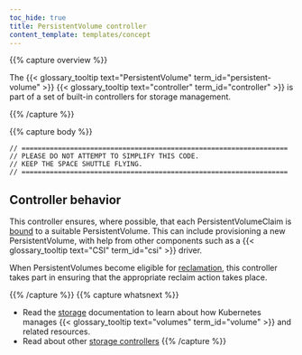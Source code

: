 ```yaml
---
toc_hide: true
title: PersistentVolume controller
content_template: templates/concept
---
```


{{% capture overview %}}

The {{< glossary_tooltip text="PersistentVolume" term_id="persistent-volume" >}}
{{< glossary_tooltip text="controller" term_id="controller" >}} is part of a set
of built-in controllers for storage management.

{{% /capture %}}

{{% capture body %}}

```
// ==================================================================
// PLEASE DO NOT ATTEMPT TO SIMPLIFY THIS CODE.
// KEEP THE SPACE SHUTTLE FLYING.
// ==================================================================
```

## Controller behavior

This controller ensures, where possible, that each PersistentVolumeClaim
is [bound](/docs/concepts/storage/persistent-volumes/#binding)
to a suitable PersistentVolume. This can include provisioning a new PersistentVolume,
with help from other components such as a {{< glossary_tooltip text="CSI" term_id="csi" >}}
driver.

When PersistentVolumes become eligible for
[reclamation](/docs/concepts/storage/persistent-volumes/#reclaiming), this
controller takes part in ensuring that the appropriate reclaim action takes place.


{{% /capture %}}
{{% capture whatsnext %}}
* Read the [storage](/docs/concepts/storage/persistent-volumes/) documentation to
  learn about how Kubernetes manages {{< glossary_tooltip text="volumes" term_id="volume" >}} and
  related resources.
* Read about other [storage controllers](/docs/reference/controllers/storage-controllers/)
{{% /capture %}}
